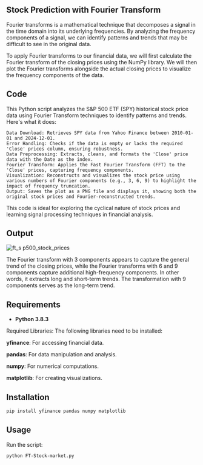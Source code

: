 ## Stock Prediction with Fourier Transform



Fourier transforms is a mathematical technique that decomposes a signal in the time domain into its underlying frequencies. By analyzing the frequency components of a signal, we can identify patterns and trends that may be difficult to see in the original data.


To apply Fourier transforms to our financial data, we will first calculate the Fourier transform of the closing prices using the NumPy library. We will then plot the Fourier transforms alongside the actual closing prices to visualize the frequency components of the data.

## Code 

This Python script analyzes the S&P 500 ETF (SPY) historical stock price data using Fourier Transform techniques to identify patterns and trends. Here's what it does:

    Data Download: Retrieves SPY data from Yahoo Finance between 2010-01-01 and 2024-12-01.
    Error Handling: Checks if the data is empty or lacks the required 'Close' prices column, ensuring robustness.
    Data Preprocessing: Extracts, cleans, and formats the 'Close' price data with the Date as the index.
    Fourier Transform: Applies the Fast Fourier Transform (FFT) to the 'Close' prices, capturing frequency components.
    Visualization: Reconstructs and visualizes the stock price using various numbers of Fourier components (e.g., 3, 6, 9) to highlight the impact of frequency truncation.
    Output: Saves the plot as a PNG file and displays it, showing both the original stock prices and Fourier-reconstructed trends.

This code is ideal for exploring the cyclical nature of stock prices and learning signal processing techniques in financial analysis.

## Output

![ft_s p500_stock_prices](https://github.com/user-attachments/assets/6a17d926-a3b5-4c77-ab7a-65e19bb10d10)




The Fourier transform with 3 components appears to capture the general trend of the closing prices, while the Fourier transforms with 6 and 9 components capture additional high-frequency components. In other words, it extracts long and short-term trends. The transformation with 9 components serves as the long-term trend.


## Requirements

- **Python 3.8.3**
  
Required Libraries: The following libraries need to be installed:

**yfinance**: For accessing financial data.

**pandas**: For data manipulation and analysis.

**numpy**: For numerical computations.

**matplotlib**: For creating visualizations.


## Installation

```bash
pip install yfinance pandas numpy matplotlib
```

## Usage
Run the script: 

```bash
python FT-Stock-market.py
```

